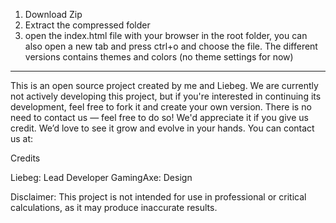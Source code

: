 1. Download Zip
2. Extract the compressed folder
3. open the index.html file with your browser in the root folder, you can also open a new tab and press ctrl+o and choose the file.
The different versions contains themes and colors (no theme settings for now)
---------------------------------------------------------------------------------------------------------------------------------------

This is an open source project created by me and Liebeg.
We are currently not actively developing this project, but if you're interested in continuing its development, feel free to fork it and create your own version. There is no need to contact us — feel free to do so! We'd appreciate it if you give us credit. We’d love to see it grow and evolve in your hands. You can contact us at:

Credits

Liebeg: Lead Developer
GamingAxe: Design

Disclaimer:
This project is not intended for use in professional or critical calculations, as it may produce inaccurate results.
